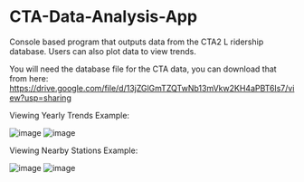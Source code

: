 # CTA-Data-Analysis-App
Console based program that outputs data from the CTA2 L ridership database. Users can also plot data to view trends.

You will need the database file for the CTA data, you can download that from here: https://drive.google.com/file/d/13jZGlGmTZQTwNb13mVkw2KH4aPBT6ls7/view?usp=sharing

Viewing Yearly Trends Example:


![image](https://github.com/user-attachments/assets/a4815ffc-917e-4efb-8fae-00077ef0623f)
![image](https://github.com/user-attachments/assets/3be65e6d-bbac-4370-8c35-dac679df8ccf)

Viewing Nearby Stations Example:

![image](https://github.com/user-attachments/assets/c9a1eec9-8c94-4220-972b-4a1b86a6f604)
![image](https://github.com/user-attachments/assets/79aa2007-38b5-427a-9077-25b5df3292ba)


